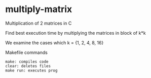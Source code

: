 # multiply-matrix
Multiplication of 2 matrices in C


Find best execution time by multiplying the matrices in block of k*k

We examine the cases which k = {1, 2, 4, 8, 16}

Makefile commands

	make: compiles code
	clear: deletes files
	make run: executes prog
